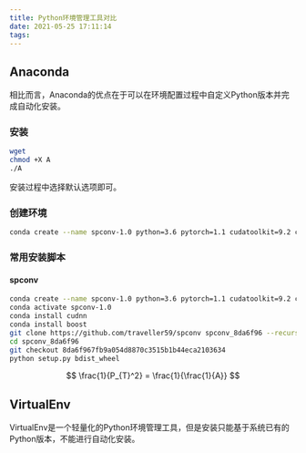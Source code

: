 ```yaml
---
title: Python环境管理工具对比
date: 2021-05-25 17:11:14
tags:
---
```


## Anaconda

相比而言，Anaconda的优点在于可以在环境配置过程中自定义Python版本并完成自动化安装。

### 安装

```bash
wget 
chmod +X A
./A
```

安装过程中选择默认选项即可。

### 创建环境

```bash
conda create --name spconv-1.0 python=3.6 pytorch=1.1 cudatoolkit=9.2 cudatoolkit-dev=9.2 cmake --channel pytorch --channel=conda-forge
```

### 常用安装脚本

#### spconv

```bash
conda create --name spconv-1.0 python=3.6 pytorch=1.1 cudatoolkit=9.2 cudatoolkit-dev=9.2 cmake --channel pytorch --channel=conda-forge
conda activate spconv-1.0
conda install cudnn
conda install boost
git clone https://github.com/traveller59/spconv spconv_8da6f96 --recursive
cd spconv_8da6f96
git checkout 8da6f967fb9a054d8870c3515b1b44eca2103634
python setup.py bdist_wheel
```

$$
\frac{1}{P_{T}^2} = \frac{1}{\frac{1}{A}}
$$



## VirtualEnv

VirtualEnv是一个轻量化的Python环境管理工具，但是安装只能基于系统已有的Python版本，不能进行自动化安装。
















